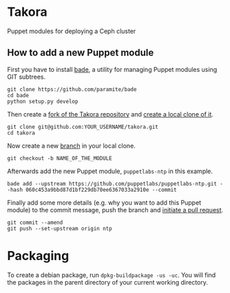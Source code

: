 Takora
======

Puppet modules for deploying a Ceph cluster

How to add a new Puppet module
------------------------------

First you have to install [bade](https://github.com/paramite/bade), a utility
for managing Puppet modules using GIT subtrees.

    git clone https://github.com/paramite/bade
    cd bade
    python setup.py develop

Then create a [fork of the Takora repository](https://help.github.com/articles/fork-a-repo/)
and [create a local clone of it](https://help.github.com/articles/fork-a-repo/#step-2-create-a-local-clone-of-your-fork).

    git clone git@github.com:YOUR_USERNAME/takora.git
    cd takora

Now create a new [branch](http://git-scm.com/book/en/v2/Git-Branching-Basic-Branching-and-Merging) in your local clone.

    git checkout -b NAME_OF_THE_MODULE

Afterwards add the new Puppet module, `puppetlabs-ntp` in this example.

    bade add --upstream https://github.com/puppetlabs/puppetlabs-ntp.git --hash 060c453a9bbd87d1bf229db70ee6367033a2910e --commit

Finally add some more details (e.g. why you want to add this Puppet module)
to the commit message, push the branch and [initiate a pull request](https://help.github.com/articles/using-pull-requests/#initiating-the-pull-request).

    git commit --amend
    git push --set-upstream origin ntp

Packaging
=========

To create a debian package, run `dpkg-buildpackage -us -uc`. You will find the
packages in the parent directory of your current working directory.
